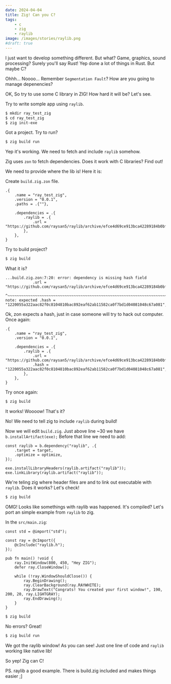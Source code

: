 ```yaml
---
date: 2024-04-04
title: Zig! Can you C?
tags:
    - c
    - zig
    - raylib
image: /images/stories/raylib.png
#draft: true
---
```


I just want to develop something different. But what? Game, graphics, sound processing?
Surely you'll say Rust! Yep done a lot of things in Rust. But maybe C?

Ohhh... Noooo...
Remember `Segmentation Fault`?
How are you going to manage depenencies?

OK, So try to use some C library in ZIG! How hard it will be? Let's see.

Try to write somple app using `raylib`.

```bash
$ mkdir ray_test_zig
$ cd ray_test_zig
$ zig init-exe
```

Got a project. Try to run?

```bash
$ zig build run
```

Yep it's working.
We need to fetch and include `raylib` somehow.

Zig uses `zon` to fetch dependencies. Does it work with C libraries? Find out!

We need to provide where the lib is! Here it is:

Create `build.zig.zon` file.

```zig
.{
    .name = "ray_test_zig",
    .version = "0.0.1",
    .paths = .{""},

    .dependencies = .{
        .raylib = .{
            .url = "https://github.com/raysan5/raylib/archive/efce4d69ce913bca42289184b0bffe4339c0193f.tar.gz",
        },
    },
}
```
Try to build project?

```bash
$ zig build
```

What it is?

```
...build.zig.zon:7:20: error: dependency is missing hash field
            .url = "https://github.com/raysan5/raylib/archive/efce4d69ce913bca42289184b0bffe4339c0193f.tar.gz",
                   ^~~~~~~~~~~~~~~~~~~~~~~~~~~~~~~~~~~~~~~~~~~~~~~~~~~~~~~~~~~~~~~~~~~~~~~~~~~~~~~~~~~~~~~~~~~
note: expected .hash = "1220055a322aac82f0c8104810bac892eaf62ab11582ca0f7bd1d04081048c67a081",

```

Ok, zon expects a hash, just in case someone will try to hack out computer. Once again:

```zig
.{
    .name = "ray_test_zig",
    .version = "0.0.1",

    .dependencies = .{
        .raylib = .{
            .url = "https://github.com/raysan5/raylib/archive/efce4d69ce913bca42289184b0bffe4339c0193f.tar.gz",
            .hash = "1220055a322aac82f0c8104810bac892eaf62ab11582ca0f7bd1d04081048c67a081",
        },
    },
}
```
Try once again:

```bash
$ zig build
```
It works! Woooow! That's it?

No! We need to tell zig to include `raylib` during build!

Now we will edit `build.zig`. Just above line ~30 we have `b.installArtifact(exe);`
Before that line we need to add:

```zig
const raylib = b.dependency("raylib", .{
    .target = target,
    .optimize = optimize,
});

exe.installLibraryHeaders(raylib.artifact("raylib"));
exe.linkLibrary(raylib.artifact("raylib"));

```

We're teling zig where header files are and to link out executable with `raylib`.
Does it works? Let's check!

```bash
$ zig build
```

OMG! Looks like somethings with raylib was happened. It's compiled?
Let's port an simple example from `raylib` to zig.

In the `src/main.zig`:

```zig
const std = @import("std");

const ray = @cImport({
    @cInclude("raylib.h");
});

pub fn main() !void {
    ray.InitWindow(800, 450, "Hey ZIG");
    defer ray.CloseWindow();

    while (!ray.WindowShouldClose()) {
        ray.BeginDrawing();
        ray.ClearBackground(ray.RAYWHITE);
        ray.DrawText("Congrats! You created your first window!", 190, 200, 20, ray.LIGHTGRAY);
        ray.EndDrawing();
    }
}
```

```bash
$ zig build
```

No errors? Great!

```bash
$ zig build run
```

We got the raylib window!
As you can see! Just one line of code and `raylib` working like native lib!

So yep! Zig can C!

PS. raylib a good example. There is build.zig included and makes things easier ;]
